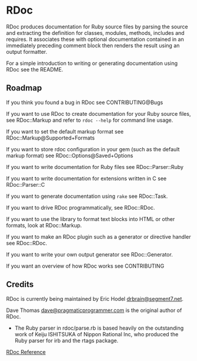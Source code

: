 # RDoc

RDoc produces documentation for Ruby source files by parsing the source and
extracting the definition for classes, modules, methods, includes and
requires.  It associates these with optional documentation contained in an
immediately preceding comment block then renders the result using an output
formatter.

For a simple introduction to writing or generating documentation using RDoc
see the README.

## Roadmap

If you think you found a bug in RDoc see CONTRIBUTING@Bugs

If you want to use RDoc to create documentation for your Ruby source files,
see RDoc::Markup and refer to `rdoc --help` for command line usage.

If you want to set the default markup format see
RDoc::Markup@Supported+Formats

If you want to store rdoc configuration in your gem (such as the default
markup format) see RDoc::Options@Saved+Options

If you want to write documentation for Ruby files see RDoc::Parser::Ruby

If you want to write documentation for extensions written in C see
RDoc::Parser::C

If you want to generate documentation using `rake` see RDoc::Task.

If you want to drive RDoc programmatically, see RDoc::RDoc.

If you want to use the library to format text blocks into HTML or other
formats, look at RDoc::Markup.

If you want to make an RDoc plugin such as a generator or directive handler
see RDoc::RDoc.

If you want to write your own output generator see RDoc::Generator.

If you want an overview of how RDoc works see CONTRIBUTING

## Credits

RDoc is currently being maintained by Eric Hodel <drbrain@segment7.net>.

Dave Thomas <dave@pragmaticprogrammer.com> is the original author of RDoc.

*   The Ruby parser in rdoc/parse.rb is based heavily on the outstanding work
    of Keiju ISHITSUKA of Nippon Rational Inc, who produced the Ruby parser
    for irb and the rtags package.


[RDoc Reference](https://ruby-doc.org/stdlib-2.5.0/libdoc/rdoc/rdoc/RDoc.html)